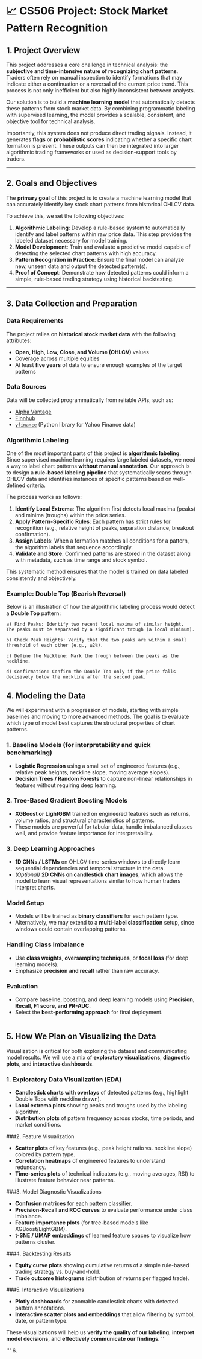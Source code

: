 # 📈 CS506 Project: Stock Market Pattern Recognition

## 1. Project Overview

This project addresses a core challenge in technical analysis: the **subjective and time-intensive nature of recognizing chart patterns**. Traders often rely on manual inspection to identify formations that may indicate either a continuation or a reversal of the current price trend. This process is not only inefficient but also highly inconsistent between analysts.

Our solution is to build a **machine learning model** that automatically detects these patterns from stock market data. By combining programmatic labeling with supervised learning, the model provides a scalable, consistent, and objective tool for technical analysis.

Importantly, this system does not produce direct trading signals. Instead, it generates **flags** or **probabilistic scores** indicating whether a specific chart formation is present. These outputs can then be integrated into larger algorithmic trading frameworks or used as decision-support tools by traders.

---

## 2. Goals and Objectives

The **primary goal** of this project is to create a machine learning model that can accurately identify key stock chart patterns from historical OHLCV data.

To achieve this, we set the following objectives:

1. **Algorithmic Labeling**: Develop a rule-based system to automatically identify and label patterns within raw price data. This step provides the labeled dataset necessary for model training.
2. **Model Development**: Train and evaluate a predictive model capable of detecting the selected chart patterns with high accuracy.
3. **Pattern Recognition in Practice**: Ensure the final model can analyze new, unseen data and output the detected pattern(s).
4. **Proof of Concept**: Demonstrate how detected patterns could inform a simple, rule-based trading strategy using historical backtesting.

---

## 3. Data Collection and Preparation

### Data Requirements

The project relies on **historical stock market data** with the following attributes:

- **Open, High, Low, Close, and Volume (OHLCV)** values  
- Coverage across multiple equities  
- At least **five years** of data to ensure enough examples of the target patterns  

### Data Sources

Data will be collected programmatically from reliable APIs, such as:

- [Alpha Vantage](https://www.alphavantage.co/)  
- [Finnhub](https://finnhub.io/)  
- [`yfinance`](https://pypi.org/project/yfinance/) (Python library for Yahoo Finance data)  

### Algorithmic Labeling

One of the most important parts of this project is **algorithmic labeling**. Since supervised machine learning requires large labeled datasets, we need a way to label chart patterns **without manual annotation**. Our approach is to design a **rule-based labeling pipeline** that systematically scans through OHLCV data and identifies instances of specific patterns based on well-defined criteria.

The process works as follows:

1. **Identify Local Extrema**: The algorithm first detects local maxima (peaks) and minima (troughs) within the price series.
2. **Apply Pattern-Specific Rules**: Each pattern has strict rules for recognition (e.g., relative height of peaks, separation distance, breakout confirmation).
3. **Assign Labels**: When a formation matches all conditions for a pattern, the algorithm labels that sequence accordingly.
4. **Validate and Store**: Confirmed patterns are stored in the dataset along with metadata, such as time range and stock symbol.

This systematic method ensures that the model is trained on data labeled consistently and objectively.

### Example: Double Top (Bearish Reversal)

Below is an illustration of how the algorithmic labeling process would detect a **Double Top** pattern:
```
a) Find Peaks: Identify two recent local maxima of similar height.
The peaks must be separated by a significant trough (a local minimum).

b) Check Peak Heights: Verify that the two peaks are within a small
threshold of each other (e.g., ±2%).

c) Define the Neckline: Mark the trough between the peaks as the neckline.

d) Confirmation: Confirm the Double Top only if the price falls
decisively below the neckline after the second peak.
```

## 4. Modeling the Data

We will experiment with a progression of models, starting with simple baselines and moving to more advanced methods. The goal is to evaluate which type of model best captures the structural properties of chart patterns.

### 1. Baseline Models (for interpretability and quick benchmarking)
- **Logistic Regression** using a small set of engineered features (e.g., relative peak heights, neckline slope, moving average slopes).  
- **Decision Trees / Random Forests** to capture non-linear relationships in features without requiring deep learning.  

### 2. Tree-Based Gradient Boosting Models
- **XGBoost or LightGBM** trained on engineered features such as returns, volume ratios, and structural characteristics of patterns.  
- These models are powerful for tabular data, handle imbalanced classes well, and provide feature importance for interpretability.  

### 3. Deep Learning Approaches
- **1D CNNs / LSTMs** on OHLCV time-series windows to directly learn sequential dependencies and temporal structure in the data.  
- *(Optional)* **2D CNNs on candlestick chart images**, which allows the model to learn visual representations similar to how human traders interpret charts.  



### Model Setup
- Models will be trained as **binary classifiers** for each pattern type.  
- Alternatively, we may extend to a **multi-label classification** setup, since windows could contain overlapping patterns.  



### Handling Class Imbalance
- Use **class weights**, **oversampling techniques**, or **focal loss** (for deep learning models).  
- Emphasize **precision and recall** rather than raw accuracy.  



### Evaluation
- Compare baseline, boosting, and deep learning models using **Precision, Recall, F1 score, and PR-AUC**.  
- Select the **best-performing approach** for final deployment.

```
```
## 5. How We Plan on Visualizing the Data

Visualization is critical for both exploring the dataset and communicating model results. We will use a mix of **exploratory visualizations**, **diagnostic plots**, and **interactive dashboards**.

### 1. Exploratory Data Visualization (EDA)
- **Candlestick charts with overlays** of detected patterns (e.g., highlight Double Tops with neckline drawn).  
- **Local extrema plots** showing peaks and troughs used by the labeling algorithm.  
- **Distribution plots** of pattern frequency across stocks, time periods, and market conditions.  

###2. Feature Visualization
- **Scatter plots** of key features (e.g., peak height ratio vs. neckline slope) colored by pattern type.  
- **Correlation heatmaps** of engineered features to understand redundancy.  
- **Time-series plots** of technical indicators (e.g., moving averages, RSI) to illustrate feature behavior near patterns.  

###3. Model Diagnostic Visualizations
- **Confusion matrices** for each pattern classifier.  
- **Precision-Recall and ROC curves** to evaluate performance under class imbalance.  
- **Feature importance plots** (for tree-based models like XGBoost/LightGBM).  
- **t-SNE / UMAP embeddings** of learned feature spaces to visualize how patterns cluster.  

###4. Backtesting Results
- **Equity curve plots** showing cumulative returns of a simple rule-based trading strategy vs. buy-and-hold.  
- **Trade outcome histograms** (distribution of returns per flagged trade).  

###5. Interactive Visualizations
- **Plotly dashboards** for zoomable candlestick charts with detected pattern annotations.  
- **Interactive scatter plots and embeddings** that allow filtering by symbol, date, or pattern type.  

These visualizations will help us **verify the quality of our labeling**, **interpret model decisions**, and **effectively communicate our findings**.
'''

'''
6.

   
